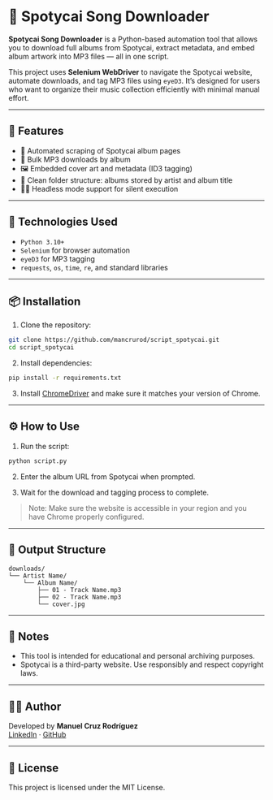 # 🎵 Spotycai Song Downloader

**Spotycai Song Downloader** is a Python-based automation tool that allows you to download full albums from Spotycai, extract metadata, and embed album artwork into MP3 files — all in one script.

This project uses **Selenium WebDriver** to navigate the Spotycai website, automate downloads, and tag MP3 files using `eyeD3`. It’s designed for users who want to organize their music collection efficiently with minimal manual effort.

---

## 🚀 Features

- 🔎 Automated scraping of Spotycai album pages
- 💽 Bulk MP3 downloads by album
- 🖼️ Embedded cover art and metadata (ID3 tagging)
- 📁 Clean folder structure: albums stored by artist and album title
- 🧑‍💻 Headless mode support for silent execution

---

## 🧰 Technologies Used

- `Python 3.10+`
- `Selenium` for browser automation
- `eyeD3` for MP3 tagging
- `requests`, `os`, `time`, `re`, and standard libraries

---

## 📦 Installation

1. Clone the repository:

```bash
git clone https://github.com/mancrurod/script_spotycai.git
cd script_spotycai
```

2. Install dependencies:

```bash
pip install -r requirements.txt
```

3. Install [ChromeDriver](https://sites.google.com/chromium.org/driver/) and make sure it matches your version of Chrome.

---

## ⚙️ How to Use

1. Run the script:

```bash
python script.py
```

2. Enter the album URL from Spotycai when prompted.

3. Wait for the download and tagging process to complete.

> Note: Make sure the website is accessible in your region and you have Chrome properly configured.

---

## 📁 Output Structure

```
downloads/
└── Artist Name/
    └── Album Name/
        ├── 01 - Track Name.mp3
        ├── 02 - Track Name.mp3
        └── cover.jpg
```

---

## 📌 Notes

- This tool is intended for educational and personal archiving purposes.
- Spotycai is a third-party website. Use responsibly and respect copyright laws.

---

## 👨‍💻 Author

Developed by **Manuel Cruz Rodríguez**  
[LinkedIn](https://www.linkedin.com/in/mancrurod/) · [GitHub](https://github.com/mancrurod)

---

## 📘 License

This project is licensed under the MIT License.